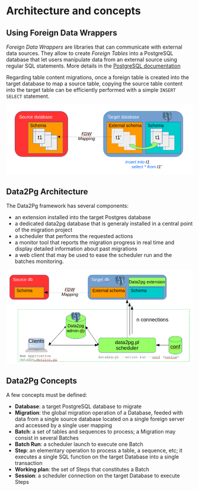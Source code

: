 # Architecture and concepts

## Using Foreign Data Wrappers

*Foreign Data Wrappers* are libraries that can communicate with external data sources. They allow to create *Foreign Tables* into a PostgreSQL database that let users manipulate data from an external source using regular SQL statements. More details in the [PostgreSQL documentation](https://www.postgresql.org/docs/current/ddl-foreign-data.html)

Regarding table content migrations, once a foreign table is created into the target database to map a source table, copying the source table content into the target table can be efficiently performed with a simple `INSERT SELECT` statement.

![Data Load with Foreign Tables](../img/dataLoadWithForeignTables.png)

## Data2Pg Architecture

The Data2Pg framework has several components:

  * an extension installed into the target Postgres database
  * a dedicated data2pg database that is generaly installed in a central point of the migration project
  * a scheduler that performs the requested actions
  * a monitor tool that reports the migration progress in real time and display detailed information about past migrations
  * a web client that may be used to ease the scheduler run and the batches monitoring.

![Data2pg architecture](../img/architecture.png)

## Data2Pg Concepts

A few concepts must be defined:

  * **Database**: a target PostgreSQL database to migrate
  * **Migration**: the global migration operation of a Database, feeded with data from a single source database located on a single foreign server and accessed by a single user mapping
  * **Batch**: a set of tables and sequences to process; a Migration may consist in several Batches
  * **Batch Run**: a scheduler launch to execute one Batch
  * **Step**: an elementary operation to process a table, a sequence, etc; it executes a single SQL function on the target Database into a single transaction
  * **Working plan**: the set of Steps that constitutes a Batch
  * **Session**: a scheduler connection on the target Database to execute Steps

